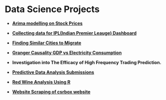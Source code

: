 # Data Science Projects

- **[Arima modelling on Stock Prices]([https://github.com/sagarrathi/Projects/tree/master/Arima%20modeling%20on%20Stock%20Prices])**

  

- **[Collecting data for IPL(Indian Premier Leauge) Dashboard](https://github.com/sagarrathi/Projects/tree/master/Collecting%20data%20for%20IPL%20Dashboard%20)** 

  

- **[Finding Similar Cities to Migrate](https://github.com/sagarrathi/Projects/tree/master/Finding%20Similar%20Cities%20to%20Migrate)**

  

- **[Granger Causality GDP vs Electricity Consumption](https://github.com/sagarrathi/Projects/tree/master/Granger%20Causality%20GDP%20vs%20Electricity%20Consumption)**

  

- **Investigation into The Efficacy of High Frequency Trading Prediction.** 

  

- **[Predictive Data Analysis Submissions](https://github.com/sagarrathi/Projects/tree/master/Predictive%20Data%20Analysis%20Submissions)**

  

- **[Red Wine Analysis Using R](https://github.com/sagarrathi/Projects/tree/master/Red%20Wine%20Analysis%20Using%20R)**

  

- **[Website Scraping of csrbox website](https://github.com/sagarrathi/Projects/tree/master/Website%20Scraping%20of%20csrbox%20website)**





